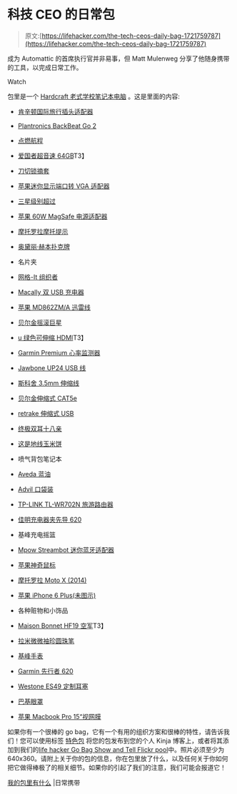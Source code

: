 # 科技 CEO 的日常包

> 原文:[https://lifehacker.com/the-tech-ceos-daily-bag-1721759787](https://lifehacker.com/the-tech-ceos-daily-bag-1721759787)

成为 Automattic 的首席执行官并非易事，但 Matt Mulenweg 分享了他随身携带的工具，以完成日常工作。

Watch

包里是一个 [Hardcraft 老式学校笔记本电脑](http://www.hardgraft.com/products/oldschool-classic) 。这是里面的内容:

*   [肯辛顿国际旅行插头适配器](http://www.amazon.com/dp/B00I3E1ENW?asc_campaign=InlineText&asc_refurl=https://lifehacker.com/the-tech-ceos-daily-bag-1721759787&asc_source=&tag=kinjalifehackerlink-20)
*   [Plantronics BackBeat Go 2](http://www.amazon.com/dp/B00DIOAM4Y?asc_campaign=InlineText&asc_refurl=https://lifehacker.com/the-tech-ceos-daily-bag-1721759787&asc_source=&tag=kinjalifehackerlink-20)
*   [点燃航程](http://www.amazon.com/dp/B00GDQDRPK?asc_campaign=InlineText&asc_refurl=https://lifehacker.com/the-tech-ceos-daily-bag-1721759787&asc_source=&tag=kinjalifehackerlink-20)
*   [爱国者超音速 64GB](http://www.amazon.co.uk/Patriot-PEF64GSUSB-Supersonic-flash-drive/dp/B004GUT34Y)T3】
*   [刀切锁摘套](http://www.southord.com/Lock-Picking-Tools/Jackknife-Pocket-Lock-Pick-Sets.html)
*   [苹果迷你显示端口转 VGA 适配器](http://www.amazon.com/dp/B009K916ZK?asc_campaign=InlineText&asc_refurl=https://lifehacker.com/the-tech-ceos-daily-bag-1721759787&asc_source=&tag=kinjalifehackerlink-20)
*   [三星级别超过](http://www.amazon.com/dp/B00IN9HK2G?asc_campaign=InlineText&asc_refurl=https://lifehacker.com/the-tech-ceos-daily-bag-1721759787&asc_source=&tag=kinjalifehackerlink-20)
*   [苹果 60W MagSafe 电源适配器](http://www.amazon.com/dp/B00IX4EIXK?asc_campaign=InlineText&asc_refurl=https://lifehacker.com/the-tech-ceos-daily-bag-1721759787&asc_source=&tag=kinjalifehackerlink-20)
*   [摩托罗拉摩托提示](http://www.amazon.com/dp/B00N63V39K?asc_campaign=InlineText&asc_refurl=https://lifehacker.com/the-tech-ceos-daily-bag-1721759787&asc_source=&tag=kinjalifehackerlink-20)
*   [奥黛丽·赫本扑克牌](http://www.amazon.com/dp/B00I03L66Q?asc_campaign=InlineText&asc_refurl=https://lifehacker.com/the-tech-ceos-daily-bag-1721759787&asc_source=&tag=kinjalifehackerlink-20)
*   名片夹
*   [网格-It 组织者](http://www.amazon.com/dp/B002HU27UW?asc_campaign=InlineText&asc_refurl=https://lifehacker.com/the-tech-ceos-daily-bag-1721759787&asc_source=&tag=kinjalifehackerlink-20)
*   [Macally 双 USB 充电器](http://www.amazon.com/dp/B003UATJ7C?asc_campaign=InlineText&asc_refurl=https://lifehacker.com/the-tech-ceos-daily-bag-1721759787&asc_source=&tag=kinjalifehackerlink-20)
*   [苹果 MD862ZM/A 迅雷线](http://www.amazon.com/dp/B00B3Y4U4E?asc_campaign=InlineText&asc_refurl=https://lifehacker.com/the-tech-ceos-daily-bag-1721759787&asc_source=&tag=kinjalifehackerlink-20)
*   [贝尔金摇滚巨星](http://www.amazon.com/dp/B00F69P58M?asc_campaign=InlineText&asc_refurl=https://lifehacker.com/the-tech-ceos-daily-bag-1721759787&asc_source=&tag=kinjalifehackerlink-20)
*   [u 绿色可伸缩 HDMI](http://www.amazon.com/dp/B00LIS9EM8?asc_campaign=InlineText&asc_refurl=https://lifehacker.com/the-tech-ceos-daily-bag-1721759787&asc_source=&tag=kinjalifehackerlink-20)T3】
*   [Garmin Premium 心率监测器](http://www.amazon.com/dp/B00BI9X1QM?asc_campaign=InlineText&asc_refurl=https://lifehacker.com/the-tech-ceos-daily-bag-1721759787&asc_source=&tag=kinjalifehackerlink-20)
*   [Jawbone UP24 USB 线](http://www.amazon.com/dp/B00BQX5ASW?asc_campaign=InlineText&asc_refurl=https://lifehacker.com/the-tech-ceos-daily-bag-1721759787&asc_source=&tag=kinjalifehackerlink-20)
*   [斯科舍 3.5mm 伸缩线](http://www.amazon.com/dp/B000ALY22Q?asc_campaign=InlineText&asc_refurl=https://lifehacker.com/the-tech-ceos-daily-bag-1721759787&asc_source=&tag=kinjalifehackerlink-20)
*   [贝尔金伸缩式 CAT5e](http://www.amazon.com/dp/B000BX47X2?asc_campaign=InlineText&asc_refurl=https://lifehacker.com/the-tech-ceos-daily-bag-1721759787&asc_source=&tag=kinjalifehackerlink-20)
*   [retrake 伸缩式 USB](http://www.amazon.com/dp/B000CZ3M8U/?asc_campaign=InlineText&asc_refurl=https://lifehacker.com/the-tech-ceos-daily-bag-1721759787&asc_source=&tag=kinjalifehackerlink-20)
*   [终极双耳十八亲](http://pro.ultimateears.com/)
*   [这是地线玉米饼](http://www.amazon.com/dp/B00GHERCDG?asc_campaign=InlineText&asc_refurl=https://lifehacker.com/the-tech-ceos-daily-bag-1721759787&asc_source=&tag=kinjalifehackerlink-20)
*   喷气背包笔记本

*   [Aveda 蓝油](http://www.amazon.com/dp/B0031KN9UE/?asc_campaign=InlineText&asc_refurl=https://lifehacker.com/the-tech-ceos-daily-bag-1721759787&asc_source=&tag=kinjalifehackerlink-20)
*   [Advil 口袋装](http://www.amazon.com/dp/B000JY8N0Q?asc_campaign=InlineText&asc_refurl=https://lifehacker.com/the-tech-ceos-daily-bag-1721759787&asc_source=&tag=kinjalifehackerlink-20)
*   [TP-LINK TL-WR702N 旅游路由器](http://www.amazon.com/dp/B007PTCFFW?asc_campaign=InlineText&asc_refurl=https://lifehacker.com/the-tech-ceos-daily-bag-1721759787&asc_source=&tag=kinjalifehackerlink-20)
*   [佳明充电器夹先导 620](http://www.amazon.com/Garmin-Charger-Clip-Forerunner-Black/dp/B00FK7YXZG?asc_campaign=InlineText&asc_refurl=https://lifehacker.com/the-tech-ceos-daily-bag-1721759787&asc_source=&tag=kinjalifehackerlink-20)
*   基峰充电摇篮
*   [Mpow Streambot 迷你蓝牙适配器](http://www.amazon.com/dp/B00MJMV0GU?asc_campaign=InlineText&asc_refurl=https://lifehacker.com/the-tech-ceos-daily-bag-1721759787&asc_source=&tag=kinjalifehackerlink-20)
*   [苹果神奇鼠标](http://www.amazon.com/dp/B002NX0M8C?asc_campaign=InlineText&asc_refurl=https://lifehacker.com/the-tech-ceos-daily-bag-1721759787&asc_source=&tag=kinjalifehackerlink-20)
*   [摩托罗拉 Moto X (2014)](http://www.amazon.com/dp/B00MWI4LD0?asc_campaign=InlineText&asc_refurl=https://lifehacker.com/the-tech-ceos-daily-bag-1721759787&asc_source=&tag=kinjalifehackerlink-20)
*   [苹果 iPhone 6 Plus(未图示)](http://www.amazon.com/dp/B00NQGOODE?asc_campaign=InlineText&asc_refurl=https://lifehacker.com/the-tech-ceos-daily-bag-1721759787&asc_source=&tag=kinjalifehackerlink-20)
*   各种赃物和小饰品
*   [Maison Bonnet HF19 空军](http://www.maisonbonnet.com/en/frames/044-modele-hf19-air-force.php)T3】
*   [拉米微微袖珍圆珠笔](http://www.amazon.com/dp/B00BKVPNMS?asc_campaign=InlineText&asc_refurl=https://lifehacker.com/the-tech-ceos-daily-bag-1721759787&asc_source=&tag=kinjalifehackerlink-20)
*   [基峰手表](http://www.amazon.com/dp/B00GJG79LM?asc_campaign=InlineText&asc_refurl=https://lifehacker.com/the-tech-ceos-daily-bag-1721759787&asc_source=&tag=kinjalifehackerlink-20)
*   [Garmin 先行者 620](http://www.amazon.com/dp/B00FBYYC90?asc_campaign=InlineText&asc_refurl=https://lifehacker.com/the-tech-ceos-daily-bag-1721759787&asc_source=&tag=kinjalifehackerlink-20)
*   [Westone ES49 定制耳塞](http://www.westoneaudio.com/index.php/products/hearing-protection/es49-custom-hearing-protection.html)
*   [巴基眼罩](http://www.amazon.com/dp/B000FFSWAU?asc_campaign=InlineText&asc_refurl=https://lifehacker.com/the-tech-ceos-daily-bag-1721759787&asc_source=&tag=kinjalifehackerlink-20)
*   [苹果 Macbook Pro 15“视网膜](http://www.amazon.com/dp/B00G2MB7KW?asc_campaign=InlineText&asc_refurl=https://lifehacker.com/the-tech-ceos-daily-bag-1721759787&asc_source=&tag=kinjalifehackerlink-20)

如果你有一个很棒的 go bag，它有一个有用的组织方案和很棒的特性，请告诉我们！您可以使用标签 [特色包](http://kinja.com/tag/featured-bag) 将您的包发布到您的个人 Kinja 博客上，或者将其添加到我们的[life hacker Go Bag Show and Tell Flickr pool](http://www.flickr.com/groups/2301352@N21)中。照片必须至少为 640x360。请附上关于你的包的信息，你在包里放了什么，以及任何关于你如何把它做得棒极了的相关细节。如果你的引起了我们的注意，我们可能会报道它！

[我的包里有什么](http://everydaycarry.com/posts/4117/Whats-in-My-Bag-2014) |日常携带